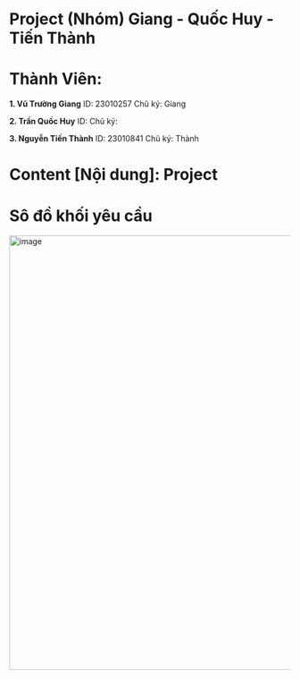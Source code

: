 # Project (Nhóm) Giang - Quốc Huy - Tiến Thành


# Thành Viên: 

**1. Vũ Trường Giang**
ID: 23010257
Chũ ký: Giang


**2. Trần Quốc Huy**
ID: 
Chũ ký: 


**3. Nguyễn Tiến Thành**
ID: 23010841
Chũ ký: Thành

# Content [Nội dung]: Project 

# Sô đồ khối yêu cầu

<img width="1132" height="777" alt="image" src="https://github.com/user-attachments/assets/70128d74-5847-4014-8c12-963c65f9821c" />


